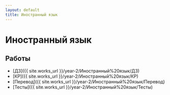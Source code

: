 ```yaml
---
layout: default
title: Иностранный язык
---
```


# Иностранный язык

## Работы

- [ДЗ]({{ site.works_url }}/year-2/Иностранный%20язык/ДЗ)
- [КР]({{ site.works_url }}/year-2/Иностранный%20язык/КР)
- [Перевод]({{ site.works_url }}/year-2/Иностранный%20язык/Перевод)
- [Тесты]({{ site.works_url }}/year-2/Иностранный%20язык/Тесты) 